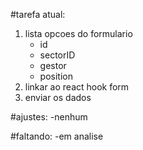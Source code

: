 #tarefa atual:
1. lista opcoes do formulario
    - id
    - sectorID
    - gestor
    - position
2. linkar ao react hook form
3. enviar os dados

#ajustes:
-nenhum

#faltando:
-em analise